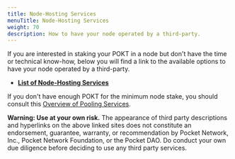 ```yaml
---
title: Node-Hosting Services
menuTitle: Node-Hosting Services
weight: 70
description: How to have your node operated by a third-party.
---
```



If you are interested in staking your POKT in a node but don't have the time or technical know-how, below you will find a link to the available options to have your node operated by a third-party.

* [**List of Node-Hosting Services**](https://forum.pokt.network/t/overview-of-node-hosting-services/366)

If you don't have enough POKT for the minimum node stake, you should consult this [Overview of Pooling Services](https://forum.pokt.network/t/overview-of-pooling-services/2437).

**Warning: Use at your own risk.** The appearance of third party descriptions and hyperlinks on the above linked sites does not constitute an endorsement, guarantee, warranty, or recommendation by Pocket Network, Inc., Pocket Network Foundation, or the Pocket DAO. Do conduct your own due diligence before deciding to use any third party services.
